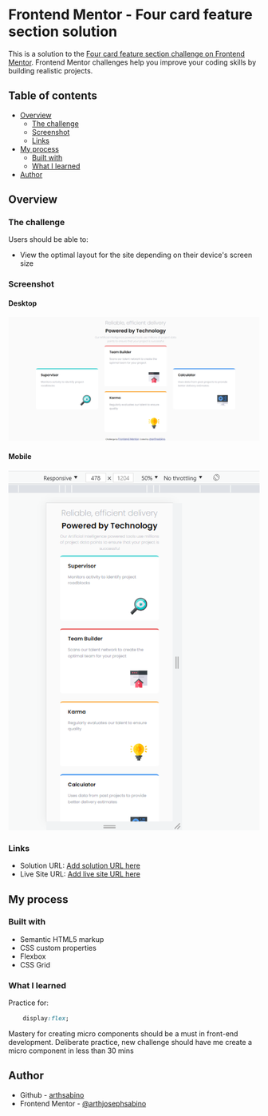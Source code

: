 # Frontend Mentor - Four card feature section solution

This is a solution to the [Four card feature section challenge on Frontend Mentor](https://www.frontendmentor.io/challenges/four-card-feature-section-weK1eFYK). Frontend Mentor challenges help you improve your coding skills by building realistic projects. 

## Table of contents

- [Overview](#overview)
  - [The challenge](#the-challenge)
  - [Screenshot](#screenshot)
  - [Links](#links)
- [My process](#my-process)
  - [Built with](#built-with)
  - [What I learned](#what-i-learned)
- [Author](#author)

## Overview

### The challenge

Users should be able to:

- View the optimal layout for the site depending on their device's screen size

### Screenshot

#### Desktop
![](./screenshot-desktop.png)

#### Mobile
![](./screenshot-mobile.png)

### Links

- Solution URL: [Add solution URL here](https://your-solution-url.com)
- Live Site URL: [Add live site URL here](https://your-live-site-url.com)

## My process

### Built with

- Semantic HTML5 markup
- CSS custom properties
- Flexbox
- CSS Grid

### What I learned
Practice for:
```css
    display:flex;
```

Mastery for creating micro components should be a must in front-end development.
Deliberate practice, new challenge should have me create a micro component in less than 30 mins

## Author

- Github - [arthsabino](https://github.com/arthsabino)
- Frontend Mentor - [@arthjosephsabino](https://www.frontendmentor.io/profile/arthjosephsabino)